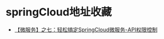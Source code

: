# springCloud地址收藏
- [【微服务】之七：轻松搞定SpringCloud微服务-API权限控制](https://www.cnblogs.com/hyhnet/p/8097641.html)

